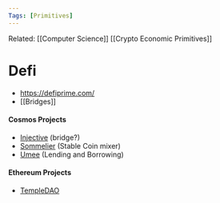 ```yaml
---
Tags: [Primitives]
---
```

Related: [[Computer Science]] [[Crypto Economic Primitives]]
# Defi
- https://defiprime.com/
- [[Bridges]]

#### Cosmos Projects
- [Injective](https://injective.com/) (bridge?)
- [Sommelier](https://www.sommelier.finance/) (Stable Coin mixer)
- [Umee](https://www.umee.cc/) (Lending and Borrowing)

#### Ethereum Projects
- [TempleDAO](https://docs.templedao.link/)